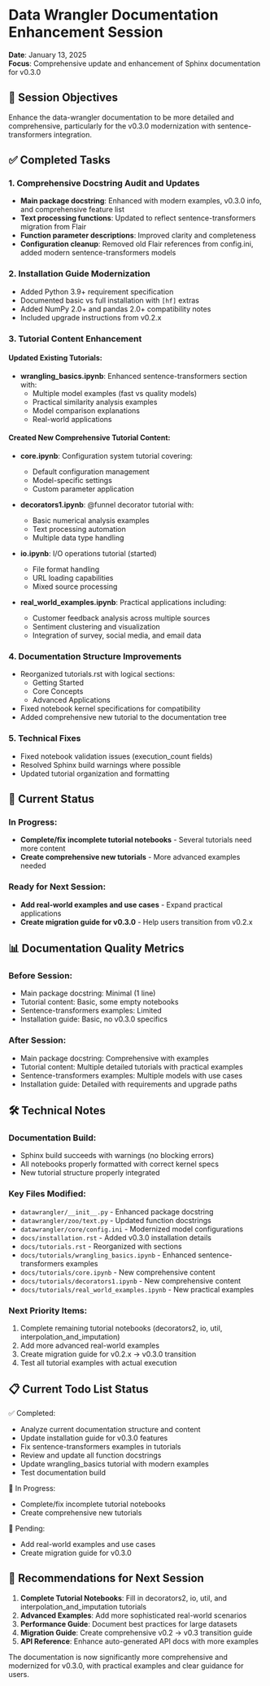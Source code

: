 # Data Wrangler Documentation Enhancement Session

**Date**: January 13, 2025  
**Focus**: Comprehensive update and enhancement of Sphinx documentation for v0.3.0

## 🎯 Session Objectives

Enhance the data-wrangler documentation to be more detailed and comprehensive, particularly for the v0.3.0 modernization with sentence-transformers integration.

## ✅ Completed Tasks

### 1. Comprehensive Docstring Audit and Updates
- **Main package docstring**: Enhanced with modern examples, v0.3.0 info, and comprehensive feature list
- **Text processing functions**: Updated to reflect sentence-transformers migration from Flair
- **Function parameter descriptions**: Improved clarity and completeness
- **Configuration cleanup**: Removed old Flair references from config.ini, added modern sentence-transformers models

### 2. Installation Guide Modernization
- Added Python 3.9+ requirement specification
- Documented basic vs full installation with `[hf]` extras
- Added NumPy 2.0+ and pandas 2.0+ compatibility notes
- Included upgrade instructions from v0.2.x

### 3. Tutorial Content Enhancement

#### Updated Existing Tutorials:
- **wrangling_basics.ipynb**: Enhanced sentence-transformers section with:
  - Multiple model examples (fast vs quality models)
  - Practical similarity analysis examples
  - Model comparison explanations
  - Real-world applications

#### Created New Comprehensive Tutorial Content:
- **core.ipynb**: Configuration system tutorial covering:
  - Default configuration management
  - Model-specific settings
  - Custom parameter application

- **decorators1.ipynb**: @funnel decorator tutorial with:
  - Basic numerical analysis examples
  - Text processing automation
  - Multiple data type handling

- **io.ipynb**: I/O operations tutorial (started)
  - File format handling
  - URL loading capabilities
  - Mixed source processing

- **real_world_examples.ipynb**: Practical applications including:
  - Customer feedback analysis across multiple sources
  - Sentiment clustering and visualization
  - Integration of survey, social media, and email data

### 4. Documentation Structure Improvements
- Reorganized tutorials.rst with logical sections:
  - Getting Started
  - Core Concepts  
  - Advanced Applications
- Fixed notebook kernel specifications for compatibility
- Added comprehensive new tutorial to the documentation tree

### 5. Technical Fixes
- Fixed notebook validation issues (execution_count fields)
- Resolved Sphinx build warnings where possible
- Updated tutorial organization and formatting

## 🔄 Current Status

### In Progress:
- **Complete/fix incomplete tutorial notebooks** - Several tutorials need more content
- **Create comprehensive new tutorials** - More advanced examples needed

### Ready for Next Session:
- **Add real-world examples and use cases** - Expand practical applications
- **Create migration guide for v0.3.0** - Help users transition from v0.2.x

## 📊 Documentation Quality Metrics

### Before Session:
- Main package docstring: Minimal (1 line)
- Tutorial content: Basic, some empty notebooks
- Sentence-transformers examples: Limited
- Installation guide: Basic, no v0.3.0 specifics

### After Session:
- Main package docstring: Comprehensive with examples
- Tutorial content: Multiple detailed tutorials with practical examples
- Sentence-transformers examples: Multiple models with use cases
- Installation guide: Detailed with requirements and upgrade paths

## 🛠️ Technical Notes

### Documentation Build:
- Sphinx build succeeds with warnings (no blocking errors)
- All notebooks properly formatted with correct kernel specs
- New tutorial structure properly integrated

### Key Files Modified:
- `datawrangler/__init__.py` - Enhanced package docstring
- `datawrangler/zoo/text.py` - Updated function docstrings
- `datawrangler/core/config.ini` - Modernized model configurations
- `docs/installation.rst` - Added v0.3.0 installation details
- `docs/tutorials.rst` - Reorganized with sections
- `docs/tutorials/wrangling_basics.ipynb` - Enhanced sentence-transformers examples
- `docs/tutorials/core.ipynb` - New comprehensive content
- `docs/tutorials/decorators1.ipynb` - New comprehensive content
- `docs/tutorials/real_world_examples.ipynb` - New practical examples

### Next Priority Items:
1. Complete remaining tutorial notebooks (decorators2, io, util, interpolation_and_imputation)
2. Add more advanced real-world examples
3. Create migration guide for v0.2.x → v0.3.0 transition
4. Test all tutorial examples with actual execution

## 📋 Current Todo List Status

✅ Completed:
- Analyze current documentation structure and content
- Update installation guide for v0.3.0 features  
- Fix sentence-transformers examples in tutorials
- Review and update all function docstrings
- Update wrangling_basics tutorial with modern examples
- Test documentation build

🔄 In Progress:
- Complete/fix incomplete tutorial notebooks
- Create comprehensive new tutorials

📅 Pending:
- Add real-world examples and use cases
- Create migration guide for v0.3.0

## 🎯 Recommendations for Next Session

1. **Complete Tutorial Notebooks**: Fill in decorators2, io, util, and interpolation_and_imputation tutorials
2. **Advanced Examples**: Add more sophisticated real-world scenarios
3. **Performance Guide**: Document best practices for large datasets
4. **Migration Guide**: Create comprehensive v0.2 → v0.3 transition guide
5. **API Reference**: Enhance auto-generated API docs with more examples

The documentation is now significantly more comprehensive and modernized for v0.3.0, with practical examples and clear guidance for users.